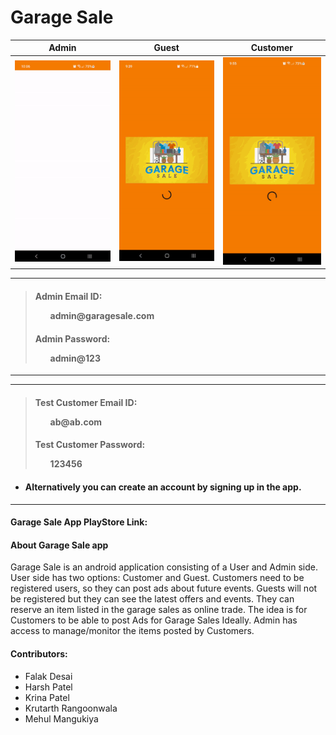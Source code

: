 # Garage Sale


| Admin | Guest | Customer |
|:-------------:|:-------------:|:-----:|
|![](Admin.gif)|![](Guest.gif)|![](Customer.gif)|


______________________
> <h4> Admin Email ID:  <ul>admin@garagesale.com</ul> </h4>
> <h4> Admin Password:  <ul>admin@123</ul> </h4>
______________________


______________________
> <h4> Test Customer Email ID: <ul>ab@ab.com</ul> </h4>
> <h4> Test Customer Password: <ul>123456</ul> </h4>
- <h4>Alternatively you can create an account by signing up in the app.</h4>
______________________


<h4>Garage Sale App PlayStore Link: </h4>

<h4>About Garage Sale app</h4>
Garage Sale is an android application consisting of a User and Admin side. User side has two options: Customer and Guest.
 Customers need to be registered users, so they can post ads about future events. Guests will not be registered but they can see the latest offers and events.
 They can reserve an item listed in the garage sales as online trade. The idea is for Customers to be able to post Ads for Garage Sales Ideally.
 Admin has access to manage/monitor the items posted by Customers.


<h4>Contributors:</h4>

* Falak Desai
* Harsh Patel
* Krina Patel
* Krutarth Rangoonwala
* Mehul Mangukiya
